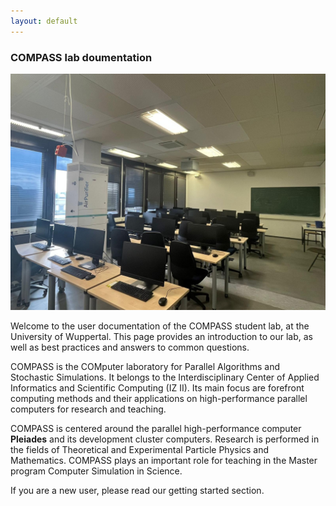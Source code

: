 ```yaml
---
layout: default
---
```


### COMPASS lab doumentation
![Compass_Lab](compass_lab.jpeg)

Welcome to the user documentation of the COMPASS student lab, at the University of Wuppertal.
This page provides an introduction to our lab, as well as best practices and answers to common questions.

COMPASS is the COMputer laboratory for Parallel Algorithms and Stochastic Simulations. It belongs to the Interdisciplinary Center of Applied Informatics and Scientific Computing (IZ II).
Its main focus are forefront computing methods and their applications on high-performance parallel computers for research and teaching.

COMPASS is centered around the parallel high-performance computer **Pleiades** and its development cluster computers. Research is performed in the fields of Theoretical and Experimental Particle Physics and Mathematics.
COMPASS plays an important role for teaching in the Master program Computer Simulation in Science.

If you are a new user, please read our getting started section. 


